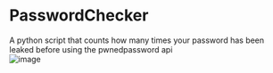 # PasswordChecker
A python script that counts how many times your password has been leaked before using the pwnedpassword api
<br>
![image](https://user-images.githubusercontent.com/89842810/176750913-30bc45f0-061b-4b9b-b0b1-1c6a7efc98dc.png)
